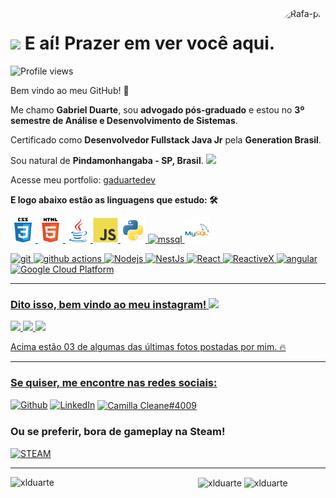  <div>
  <img align="right" alt="Rafa-pic" height="150" style="border-radius:50px;" src="https://i.picasion.com/pic91/fcc02f479de2b50deeabf0c83173ce7d.gif">
</div>

<h1><img src="https://emojis.slackmojis.com/emojis/images/1531849430/4246/blob-sunglasses.gif?1531849430" width="30"/> E aí! Prazer em ver você aqui.</h1>
<p align="left"> <img src="https://komarev.com/ghpvc/?username=xlduarte&color=blue" alt="Profile views" /> </p>
<p>Bem vindo ao meu GitHub! 💬 </p>
Me chamo <b>Gabriel Duarte</b>, sou <b>advogado pós-graduado</b> e estou no <b>3º semestre de Análise e Desenvolvimento de Sistemas</b>.
<p> Certificado como <b>Desenvolvedor Fullstack Java Jr</b> pela <b>Generation Brasil</b>. </p>
<p>Sou natural de <b>Pindamonhangaba - SP, Brasil</b>. <img src="https://cdn.pixabay.com/photo/2021/03/13/01/27/pixel-art-6090862_960_720.png" width="20"/> </p>
<p> Acesse meu portfolio: <a href="https://gaduartedev.vercel.app/" target="_blank"/>gaduartedev</a></p>
<p><b>E logo abaixo estão as linguagens que estudo: 🛠</b>
<p align="left"> <a href="https://www.w3schools.com/css/" target="_blank" rel="noreferrer"> <img src="https://raw.githubusercontent.com/devicons/devicon/master/icons/css3/css3-original-wordmark.svg" alt="css3" width="40" height="40"/> </a> <a href="https://www.w3.org/html/" target="_blank" rel="noreferrer"> <img src="https://raw.githubusercontent.com/devicons/devicon/master/icons/html5/html5-original-wordmark.svg" alt="html5" width="40" height="40"/> </a> <a href="https://www.java.com" target="_blank" rel="noreferrer"> <img src="https://raw.githubusercontent.com/devicons/devicon/master/icons/java/java-original.svg" alt="java" width="40" height="40"/> </a> <a href="https://developer.mozilla.org/en-US/docs/Web/JavaScript" target="_blank" rel="noreferrer"> <img src="https://raw.githubusercontent.com/devicons/devicon/master/icons/javascript/javascript-original.svg" alt="javascript" width="40" height="40"/> </a> <a href="https://www.python.org" target="_blank" rel="noreferrer"> <img src="https://raw.githubusercontent.com/devicons/devicon/master/icons/python/python-original.svg" alt="python" width="40" height="40"/> </a> <a href="https://www.microsoft.com/en-us/sql-server" target="_blank" rel="noreferrer"> <img src="https://www.svgrepo.com/show/303229/microsoft-sql-server-logo.svg" alt="mssql" width="40" height="40"/> </a> <a href="https://www.mysql.com/" target="_blank" rel="noreferrer"> <img src="https://raw.githubusercontent.com/devicons/devicon/master/icons/mysql/mysql-original-wordmark.svg" alt="mysql" width="40" height="40"/> </a> <a href="https://www.python.org" target="_blank" rel="noreferrer">
<p>
<img alt="git" src="https://img.shields.io/badge/-Git-F05032?style=flat-square&logo=git&logoColor=white" />
<img alt="github actions" src="https://img.shields.io/badge/-Github_Actions-2088FF?style=flat-square&logo=github-actions&logoColor=white" />
<img alt="Nodejs" src="https://img.shields.io/badge/-Nodejs-43853d?style=flat-square&logo=Node.js&logoColor=white" />
<img alt="NestJs" src="https://img.shields.io/badge/-NestJs-ea2845?style=flat-square&logo=nestjs&logoColor=white" />
<img alt="React" src="https://img.shields.io/badge/-React-45b8d8?style=flat-square&logo=react&logoColor=white" />
<img alt="ReactiveX" src="https://img.shields.io/badge/-RxJs-B7178C?style=flat-square&logo=reactivex&logoColor=white" />
<img alt="angular" src="https://img.shields.io/badge/-Angular-DD0031?style=flat-square&logo=angular&logoColor=white" />
<img alt="Google Cloud Platform" src="https://img.shields.io/badge/-Google_Cloud_Platform-1a73e8?style=flat-square&logo=google-cloud&logoColor=white" />

------------------------

</ul>
<h3>Dito isso, bem vindo ao meu instagram! <img src="https://upload.wikimedia.org/wikipedia/commons/thumb/e/e7/Instagram_logo_2016.svg/1024px-Instagram_logo_2016.svg.png" width="20"/></h3>

<p><img width="200" src="https://i.ibb.co/xXYY6YY/insta1.jpg" /> <img width="200" src="https://i.ibb.co/bBxLfY2/insta3.jpg" /> <img width="200" src="https://i.ibb.co/LQL48sF/leao.jpg" /> </p>

<p>Acima estão 03 de algumas das últimas fotos postadas por mim. 🔥

------------------------

<h3>Se quiser, me encontre nas redes sociais:</h3>
<p><a href="https://github.com/xlDuarte" target="_blank"><img alt="Github" src="https://img.shields.io/badge/GitHub-%2312100E.svg?&style=for-the-badge&logo=Github&logoColor=white" /></a>
<a href="https://www.linkedin.com/in/gabriel-reis-duarte-b48663116/" target="_blank"><img alt="LinkedIn" src="https://img.shields.io/badge/linkedin-%230077B5.svg?&style=for-the-badge&logo=linkedin&logoColor=white" /></a>
<a href="https://discord.gg/xlDuarte#0918" target="blank"><img align="center" src="https://cdn.jsdelivr.net/npm/simple-icons@3.0.1/icons/discord.svg" alt="Camilla Cleane#4009" height="30" width="40" /></a>
 
<h3><b>Ou se preferir, bora de gameplay na Steam!</b></h3> <a href="https://steamcommunity.com/id/xlDuarte" target="_blank"><img alt="STEAM" src="https://upload.wikimedia.org/wikipedia/commons/thumb/8/83/Steam_icon_logo.svg/120px-Steam_icon_logo.svg.png" width="30" /></a>
</p>

------------------------
<div>
<img align="left" src="https://github-readme-stats.vercel.app/api/top-langs?username=xlduarte&show_icons=true&locale=en&layout=compact" alt="xlduarte" width="300"/>
<img align="center" src="https://github-readme-stats.vercel.app/api?username=xlduarte&show_icons=true&locale=en" alt="xlduarte" width="300"/>
<img align="center" src="https://github-readme-streak-stats.herokuapp.com/?user=xlduarte&" alt="xlduarte" width="300"/>
</div>
